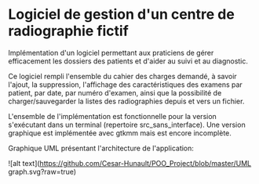 # Logiciel de gestion d'un centre de radiographie fictif

Implémentation d'un logiciel permettant aux praticiens de gérer efficacement les dossiers des patients et d'aider au suivi et au diagnostic.

Ce logiciel rempli l'ensemble du cahier des charges demandé, à savoir l'ajout, la suppression, l'affichage des caractéristiques des examens par patient, par date, par numéro
d'examen, ainsi que la possibilité de charger/sauvegarder la listes des radiographies depuis et vers un fichier.

L'ensemble de l'implémentation est fonctionnelle pour la version s'exécutant dans un terminal (repertoire src_sans_interface). Une version graphique est implémentée avec gtkmm mais est encore incomplète. 

Graphique UML présentant l'architecture de l'application: 

![alt text](https://github.com/Cesar-Hunault/POO_Project/blob/master/UML graph.svg?raw=true)
